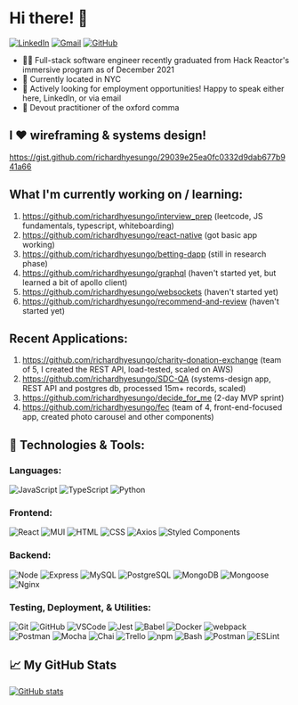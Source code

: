 # Hi there! 👋

[![LinkedIn](https://img.shields.io/badge/linkedin%20-%230077B5.svg?&style=flat-square&logo=linkedin&logoColor=white)](https://www.linkedin.com/in/richardhyesungo)
[![Gmail](https://img.shields.io/badge/Gmail%20-D14836?style=flat-square&logo=gmail&logoColor=white)](mailto:orichh@gmail.com)
[![GitHub](https://img.shields.io/badge/richardhyesungo%20-%23121011.svg?&style=flat-square&logo=github&logoColor=white&link=https://github.com/richardhyesungo)](https://github.com/richardhyesungo)

- 👨‍💻 Full-stack software engineer recently graduated from Hack Reactor's immersive program as of December 2021
- 📍 Currently located in NYC
- 💼 Actively looking for employment opportunities! Happy to speak either here, LinkedIn, or via email
- 📝 Devout practitioner of the oxford comma

## I ❤️ wireframing & systems design!
https://gist.github.com/richardhyesungo/29039e25ea0fc0332d9dab677b941a66

## What I'm currently working on / learning:
  1. https://github.com/richardhyesungo/interview_prep (leetcode, JS fundamentals, typescript, whiteboarding)
  2. https://github.com/richardhyesungo/react-native (got basic app working)
  3. https://github.com/richardhyesungo/betting-dapp (still in research phase)
  4. https://github.com/richardhyesungo/graphql (haven't started yet, but learned a bit of apollo client)
  5. https://github.com/richardhyesungo/websockets (haven't started yet)
  6. https://github.com/richardhyesungo/recommend-and-review (haven't started yet)
 
## Recent Applications:
  1. https://github.com/richardhyesungo/charity-donation-exchange (team of 5, I created the REST API, load-tested, scaled on AWS)
  2. https://github.com/richardhyesungo/SDC-QA (systems-design app, REST API and postgres db, processed 15m+ records, scaled)
  3. https://github.com/richardhyesungo/decide_for_me (2-day MVP sprint)
  4. https://github.com/richardhyesungo/fec (team of 4, front-end-focused app, created photo carousel and other components)

## 🔧 Technologies & Tools:

### **Languages:**

![JavaScript](https://img.shields.io/badge/JavaScript%20-%23323330.svg?&style=flat-square&logo=javascript&logoColor=%23F7DF1E)
![TypeScript](https://img.shields.io/badge/typescript-%23007ACC.svg?style=flat-square&logo=typescript&logoColor=white)
![Python](https://img.shields.io/badge/python-3670A0?style=flat-square&logo=python&logoColor=ffdd54)

### **Frontend:**

![React](https://img.shields.io/badge/React%20-%2320232a.svg?&style=flat-square&logo=react&logoColor=%2361DAFB)
![MUI](https://img.shields.io/badge/MUI-%230081CB.svg?style=flat-square&logo=material-ui&logoColor=white)
![HTML](https://img.shields.io/badge/HTML5%20-%23E34F26.svg?&style=flat-square&logo=html5&logoColor=white)
![CSS](https://img.shields.io/badge/CSS3%20-%231572B6.svg?&style=flat-square&logo=css3&logoColor=white)
![Axios](https://img.shields.io/badge/-Axios-blueviolet)
![Styled Components](https://img.shields.io/badge/styled--components-DB7093?style=flat-square&logo=styled-components&logoColor=white)

### **Backend:**

![Node](https://img.shields.io/badge/node.js%20-%2343853D.svg?&style=flat-square&logo=node.js&logoColor=white)
![Express](https://img.shields.io/badge/Express%20-%23404d59.svg?&style=flat-square)
![MySQL](https://img.shields.io/badge/MySQL%20-%2300f.svg?&style=flat-square&logo=mysql&logoColor=white)
![PostgreSQL](https://img.shields.io/badge/PostgreSQL%20-%232187B6.svg?&style=flat-square&logo=postgreSQL&logoColor=white)
![MongoDB](https://img.shields.io/badge/MongoDB%20-%234ea94b.svg?&style=flat-square&logo=mongodb&logoColor=white)
![Mongoose](https://img.shields.io/badge/Mongoose%20-%23880000.svg?&style=flat-square&logo=mongoose)
![Nginx](https://img.shields.io/badge/nginx-%23009639.svg?style=flat-square&logo=nginx&logoColor=white)

### **Testing, Deployment, & Utilities:**

![Git](https://img.shields.io/badge/Git%20-%23F05033.svg?&style=flat-square&logo=git&logoColor=white)
![GitHub](https://img.shields.io/badge/github-%23121011.svg?style=flat-square&logo=github&logoColor=white)
![VSCode](https://img.shields.io/badge/VS%20Code%20-%23007ACC.svg?&style=flat-square&logo=visual-studio-code&logoColor=white)
![Jest](https://img.shields.io/badge/-jest-%23C21325?style=flat-square&logo=jest&logoColor=white)
![Babel](https://img.shields.io/badge/Babel%20-F9DC3e?style=flat-square&logo=babel&logoColor=black)
![Docker](https://img.shields.io/badge/docker-%230db7ed.svg?style=flat-square&logo=docker&logoColor=white)
![webpack](https://img.shields.io/badge/webpack%20-%238DD6F9.svg?&style=flat-square&logo=webpack&logoColor=black)
![Postman](https://img.shields.io/badge/Postman%20-FF6C37?style=flat-square&logo=postman&logoColor=red)
![Mocha](https://img.shields.io/badge/-mocha%20-%238D6748?&style=flat-square&logo=mocha&logoColor=white)
![Chai](https://img.shields.io/badge/Chai%20-%23F6ECD4.svg?&style=flat-square)
![Trello](https://img.shields.io/badge/Trello%20-%23026AA7.svg?&style=flat-square&logo=Trello&logoColor=white)
![npm](https://img.shields.io/badge/npm%20-%23CB3837.svg?&style=flat-square&logo=npm&logoColor=black)
![Bash](https://img.shields.io/badge/bash%20-%2349A124.svg?&style=flat-square&logo=gnu-bash&logoColor=black)
![Postman](https://img.shields.io/badge/Postman-FF6C37?style=flat-square&logo=postman&logoColor=white)
![ESLint](https://img.shields.io/badge/ESLint-4B3263?style=flat-square&logo=eslint&logoColor=white)

## 📈 My GitHub Stats

[![GitHub stats](https://github-readme-stats.vercel.app/api?username=richardhyesungo&count_private=true)](https://github.com/anuraghazra/github-readme-stats)

